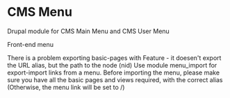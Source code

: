 CMS Menu
========

Drupal module for CMS Main Menu and CMS User Menu

Front-end menu

There is a problem exporting basic-pages with Feature - it doesen't export the URL alias, but the path to the node (nid)
Use module menu_import for export-import links from a menu. Before importing the menu, please make sure you have all the basic pages and views required, with the correct alias (Otherwise, the menu link will be set to /)
